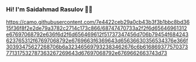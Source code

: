 ### Hi! I'm Saidahmad Rasulov 🧑‍💻
https://camo.githubusercontent.com/7e4422ceb29a0cb43b3f3b1bbc8bd3615f36f8f2e2de79a3782c2714c173c866/68747470733a2f2f6d65646961312e67697068792e636f6d2f6d656469612f51737347456d706b79454f684243623765312f67697068792e6769663f6369643d65636630356534376e366f30393475627268706b6a323465697932383462676c6b616869377570373771317532787363267269643d67697068792e6769662663743d73
